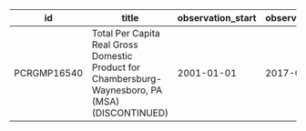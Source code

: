| id          | title                                                                                             | observation_start   | observation_end   |
|-------------|---------------------------------------------------------------------------------------------------|---------------------|-------------------|
| PCRGMP16540 | Total Per Capita Real Gross Domestic Product for Chambersburg-Waynesboro, PA (MSA) (DISCONTINUED) | 2001-01-01          | 2017-01-01        |